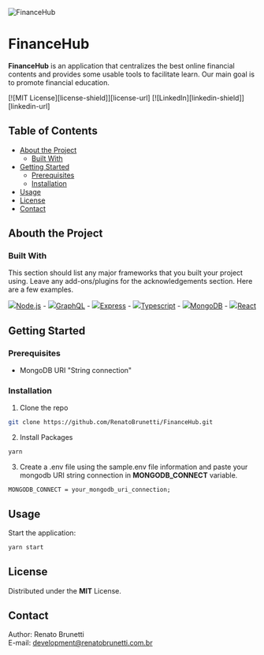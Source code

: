 ![FinanceHub](http://renatobrunetti.com.br/projects/financehub/financehub-logo-github.png)

# FinanceHub

**FinanceHub** is an application that centralizes the best online financial contents and provides some usable tools to facilitate learn. Our main goal is to promote financial education.

[![MIT License][license-shield]][license-url]
[![LinkedIn][linkedin-shield]][linkedin-url]

## Table of Contents

- [About the Project](#about-the-project)
  - [Built With](#built-with)
- [Getting Started](#getting-started)
  - [Prerequisites](#prerequisites)
  - [Installation](#installation)
- [Usage](#usage)
- [License](#license)
- [Contact](#contact)

## Abouth the Project

### Built With

This section should list any major frameworks that you built your project using. Leave any add-ons/plugins for the acknowledgements section. Here are a few examples.

![](http://renatobrunetti.com.br/projects/tech/nodejs-logo.png)[Node.js](https://nodejs.org/) -
![](http://renatobrunetti.com.br/projects/tech/graphql-logo.png)[GraphQL](https://graphql.org/) -
![](http://renatobrunetti.com.br/projects/tech/express-logo.png)[Express](https://expressjs.com/) -
![](http://renatobrunetti.com.br/projects/tech/typescript-logo.png)[Typescript](https://www.typescriptlang.org/) -
![](http://renatobrunetti.com.br/projects/tech/mongodb-logo.png)[MongoDB](https://www.mongodb.com/) -
![](http://renatobrunetti.com.br/projects/tech/react-logo.png)[React](https://reactjs.org/)

## Getting Started

### Prerequisites

- MongoDB URI "String connection"

### Installation

1. Clone the repo

```sh
git clone https://github.com/RenatoBrunetti/FinanceHub.git
```

2. Install Packages

```sh
yarn
```

3. Create a .env file using the sample.env file information and paste your mongodb URI string connection in **MONGODB_CONNECT** variable.

```JS
MONGODB_CONNECT = your_mongodb_uri_connection;
```

## Usage

Start the application:

```sh
yarn start
```

## License

Distributed under the **MIT** License.

## Contact

Author: Renato Brunetti<br>
E-mail: [development@renatobrunetti.com.br](mailto:development@renatobrunetti.com.br)<br>
